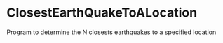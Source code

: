 # ClosestEarthQuakeToALocation
Program to determine the N closests earthquakes to a specified location 
